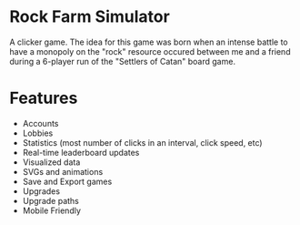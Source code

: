 # Rock Farm Simulator

A clicker game. The idea for this game was born when an intense battle to have a monopoly on the "rock" resource occured between me and a friend during a 6-player run of the "Settlers of Catan" board game.

# Features
- Accounts
- Lobbies
- Statistics (most number of clicks in an interval, click speed, etc)
- Real-time leaderboard updates
- Visualized data
- SVGs and animations
- Save and Export games
- Upgrades
- Upgrade paths
- Mobile Friendly
